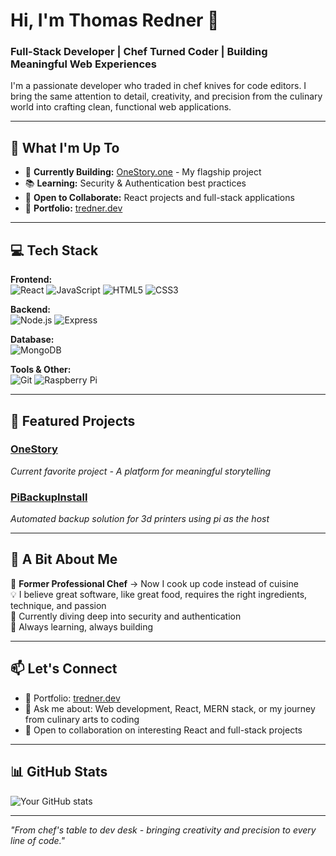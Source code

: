 # Hi, I'm Thomas Redner 👋

### Full-Stack Developer | Chef Turned Coder | Building Meaningful Web Experiences

I'm a passionate developer who traded in chef knives for code editors. I bring the same attention to detail, creativity, and precision from the culinary world into crafting clean, functional web applications.

---

## 🚀 What I'm Up To

- 🔨 **Currently Building:** [OneStory.one](https://onestory.one) - My flagship project
- 📚 **Learning:** Security & Authentication best practices
- 🤝 **Open to Collaborate:** React projects and full-stack applications
- 💼 **Portfolio:** [tredner.dev](https://tredner.dev)

---

## 💻 Tech Stack

**Frontend:**  
![React](https://img.shields.io/badge/-React-61DAFB?style=flat-square&logo=react&logoColor=black)
![JavaScript](https://img.shields.io/badge/-JavaScript-F7DF1E?style=flat-square&logo=javascript&logoColor=black)
![HTML5](https://img.shields.io/badge/-HTML5-E34F26?style=flat-square&logo=html5&logoColor=white)
![CSS3](https://img.shields.io/badge/-CSS3-1572B6?style=flat-square&logo=css3&logoColor=white)

**Backend:**  
![Node.js](https://img.shields.io/badge/-Node.js-339933?style=flat-square&logo=node.js&logoColor=white)
![Express](https://img.shields.io/badge/-Express-000000?style=flat-square&logo=express&logoColor=white)

**Database:**  
![MongoDB](https://img.shields.io/badge/-MongoDB-47A248?style=flat-square&logo=mongodb&logoColor=white)

**Tools & Other:**  
![Git](https://img.shields.io/badge/-Git-F05032?style=flat-square&logo=git&logoColor=white)
![Raspberry Pi](https://img.shields.io/badge/-Raspberry%20Pi-A22846?style=flat-square&logo=raspberry-pi&logoColor=white)

---

## 🌟 Featured Projects

### [OneStory](https://onestory.one)
*Current favorite project - A platform for meaningful storytelling*

### [PiBackupInstall](https://github.com/tch180/PiBackupInstall)
*Automated backup solution for 3d printers using pi as the host*

---

## 🎯 A Bit About Me

🍳 **Former Professional Chef** → Now I cook up code instead of cuisine  
💡 I believe great software, like great food, requires the right ingredients, technique, and passion  
🔐 Currently diving deep into security and authentication  
🌱 Always learning, always building

---

## 📫 Let's Connect

- 💼 Portfolio: [tredner.dev](https://tredner.dev)
- 💬 Ask me about: Web development, React, MERN stack, or my journey from culinary arts to coding
- 🤝 Open to collaboration on interesting React and full-stack projects

---

## 📊 GitHub Stats

![Your GitHub stats](https://gstats.vercel.app/api?username=tch180)

---

*"From chef's table to dev desk - bringing creativity and precision to every line of code."*
